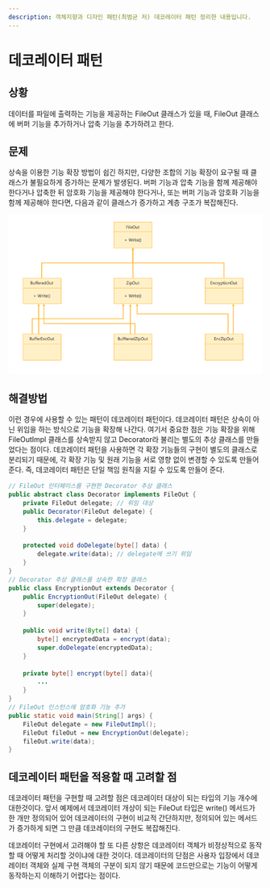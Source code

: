 ```yaml
---
description: 객체지향과 디자인 패턴(최범균 저) 데코레이터 패턴 정리한 내용입니다.
---
```


# 데코레이터 패턴

## 상황

데이터를 파일에 출력하는 기능을 제공하는 FileOut 클래스가 있을 때, FileOut 클래스에 버퍼 기능을 추가하거나 압축 기능을 추가하려고 한다.

## 문제

상속을 이용한 기능 확장 방법이 쉽긴 하지만, 다양한 조합의 기능 확장이 요구될 때 클래스가 불필요하게 증가하는 문제가 발생된다. 버퍼 기능과 압축 기능을 함께 제공해야 한다거나 압축한 뒤 암호화 기능을 제공해야 한다거나, 또는 버퍼 기능과 암호화 기능을 함께 제공해야 한다면, 다음과 같이 클래스가 증가하고 계층 구조가 복잡해진다.

![](../../../../.gitbook/assets/333%20%2811%29.png)

## 해결방법

이런 경우에 사용할 수 있는 패턴이 데코레이터 패턴이다. 데코레이터 패턴은 상속이 아닌 위임을 하는 방식으로 기능을 확장해 나간다. 여기서 중요한 점은 기능 확장을 위해 FileOutImpl 클래스를 상속받지 않고 Decorator라 불리는 별도의 추상 클래스를 만들었다는 점이다. 데코레이터 패턴을 사용하면 각 확장 기능들의 구현이 별도의 클래스로 분리되기 때문에, 각 확장 기능 및 원래 기능을 서로 영향 없이 변경할 수 있도록 만들어 준다. 즉, 데코레이터 패턴은 단일 책임 원칙을 지킬 수 있도록 만들어 준다.

```java
// FileOut 인터페이스를 구현한 Decorator 추상 클래스
public abstract class Decorator implements FileOut {
    private FileOut delegate; // 위임 대상
    public Decorator(FileOut delegate) {
        this.delegate = delegate;
    }

    protected void doDelegate(byte[] data) {
        delegate.write(data); // delegate에 쓰기 위임
    }
}
// Decorator 추상 클래스를 상속한 확장 클래스
public class EncryptionOut extends Decorator {
    public EncryptionOut(FileOut delegate) {
        super(delegate);
    }

    public void write(Byte[] data) {
        byte[] encryptedData = encrypt(data);
        super.doDelegate(encryptedData);
    }
    
    private byte[] encrypt(byte[] data){
        ...
    }
}
// FileOut 인스턴스에 암호화 기능 추가
public static void main(String[] args) {
    FileOut delegate = new FileOutImpl();
    FileOut fileOut = new EncryptionOut(delegate);
    fileOut.write(data);
}
```

## 데코레이터 패턴을 적용할 때 고려할 점

데코레이터 패턴을 구현할 때 고려할 점은 데코레이터 대상이 되는 타입의 기능 개수에 대한것이다. 앞서 예제에서 데코레이터 개상이 되는 FileOut 타입은 write\(\) 메서드가 한 개만 정의되어 있어 데코레이터의 구현이 비교적 간단하지만, 정의되어 있는 메서드가 증가하게 되면 그 만큼 데코레이터의 구현도 복잡해진다.

데코레이터 구현에서 고려해야 할 또 다른 상항은 데코레이터 객체가 비정상적으로 동작할 때 어떻게 처리할 것이냐에 대한 것이다. 데코레이터의 단점은 사용자 입장에서 데코레이터 객체와 실제 구현 객체의 구분이 되지 않기 때문에 코드만으로는 기능이 어떻게 동작하는지 이해하기 어렵다는 점이다.

